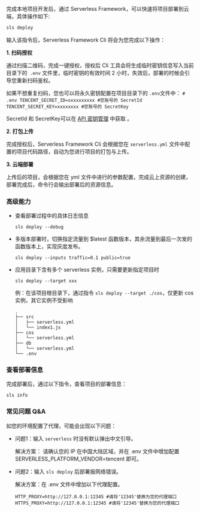 完成本地项目开发后，通过 Serverless Framework，可以快速将项目部署到云端，具体操作如下:

```sh
sls deploy
```

输入该指令后，Serverless Framework Cli 将会为您完成以下操作：

**1. 扫码授权**

   通过扫描二维码，完成一键授权，授权后 Cli 工具会将生成临时密钥信息写入当前目录下的` .env` 文件里，临时密钥的有效时间 2 小时，失效后，部署的时候会引导您重新扫码鉴权。
   

   如果不想重复扫码，您也可以将永久密钥配置在项目目录下的 `.env`文件中：
    ```
     # .env
     TENCENT_SECRET_ID=xxxxxxxxxx #您账号的 SecretId
     TENCENT_SECRET_KEY=xxxxxxxx #您账号的 SecretKey
     ```

   SecretId 和 SecretKey可以在 [API 密钥管理](https://console.cloud.tencent.com/cam/capi) 中获取 。 

**2. 打包上传**

   完成授权后，Serverless Framework Cli 会根据您在 `serverless.yml` 文件中配置的项目代码路径，自动为您进行项目的打包与上传。

**3. 云端部署**
   
   上传后的项目，会根据您在 yml 文件中进行的参数配置，完成云上资源的创建，部署完成后，命令行会输出部署后的资源信息。


### 高级能力
- 查看部署过程中的具体日志信息
   ```
   sls deploy --debug
   ```
- 多版本部署时，切换指定流量到 $latest 函数版本，其余流量到最后一次发的函数版本上，实现灰度发布。
   ```
   sls deploy --inputs traffic=0.1 public=true
   ```
- 应用目录下含有多个 serverless 实例，只需要更新指定项目时
   ```
   sls deploy --target xxx
   ```
  
  例：在该项目根目录下，通过指令 `sls deploy --target ./cos`，仅更新 cos 实例，其它实例不受影响

   ```
   .
   ├── src
   │   ├── serverless.yml 
   │   └── index1.js 
   ├── cos
   │   └── serverless.yml 
   ├── db
   │   └── serverless.yml 
   └── .env 
   ```

### 查看部署信息

完成部署后，通过以下指令，查看项目的部署信息：
```
sls info
```

### 常见问题 Q&A
如您的环境配置了代理，可能会出现以下问题：

- 问题1：输入 `serverless` 时没有默认弹出中文引导。

  解决方案： 请确认您的 IP 在中国大陆区域，并在 .env 文件中增加配置 SERVERLESS_PLATFORM_VENDOR=tencent 即可。

- 问题2：输入 `sls deploy` 后部署报网络错误。

  解决方案：在 .env 文件中增加以下代理配置。
  ```
  HTTP_PROXY=http://127.0.0.1:12345 #请将'12345'替换为您的代理端口
  HTTPS_PROXY=http://127.0.0.1:12345 #请将'12345'替换为您的代理端口
  ```